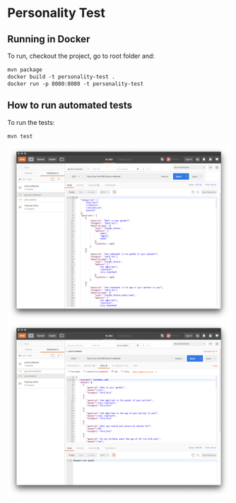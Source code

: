 # Personality Test

## Running in Docker

To run, checkout the project, go to root folder and:
```
mvn package
docker build -t personality-test .
docker run -p 8080:8080 -t personality-test
```
## How to run automated tests
To run the tests:
```
mvn test
```

![img_get](https://raw.githubusercontent.com/umutcetin/personalitytest/master/screenshots/Screen%20Shot%202020-07-09%20at%2023.00.58.png)
![img_post](https://raw.githubusercontent.com/umutcetin/personalitytest/master/screenshots/Screen%20Shot%202020-07-09%20at%2023.00.39.png)

